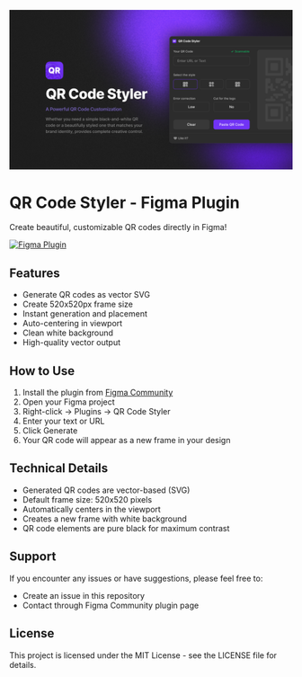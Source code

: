 ![QR Code Styler Cover](Assets/Cover.png)

# QR Code Styler - Figma Plugin

Create beautiful, customizable QR codes directly in Figma! 

[![Figma Plugin](https://img.shields.io/badge/Figma-Plugin-orange.svg)](https://www.figma.com/community/plugin/1483197863400441908/qr-code-styler)

## Features

- Generate QR codes as vector SVG
- Create 520x520px frame size
- Instant generation and placement
- Auto-centering in viewport
- Clean white background
- High-quality vector output

## How to Use

1. Install the plugin from [Figma Community](https://www.figma.com/community/plugin/1483197863400441908/qr-code-styler)
2. Open your Figma project
3. Right-click → Plugins → QR Code Styler
4. Enter your text or URL
5. Click Generate
6. Your QR code will appear as a new frame in your design

## Technical Details

- Generated QR codes are vector-based (SVG)
- Default frame size: 520x520 pixels
- Automatically centers in the viewport
- Creates a new frame with white background
- QR code elements are pure black for maximum contrast

## Support

If you encounter any issues or have suggestions, please feel free to:
- Create an issue in this repository
- Contact through Figma Community plugin page

## License

This project is licensed under the MIT License - see the LICENSE file for details.